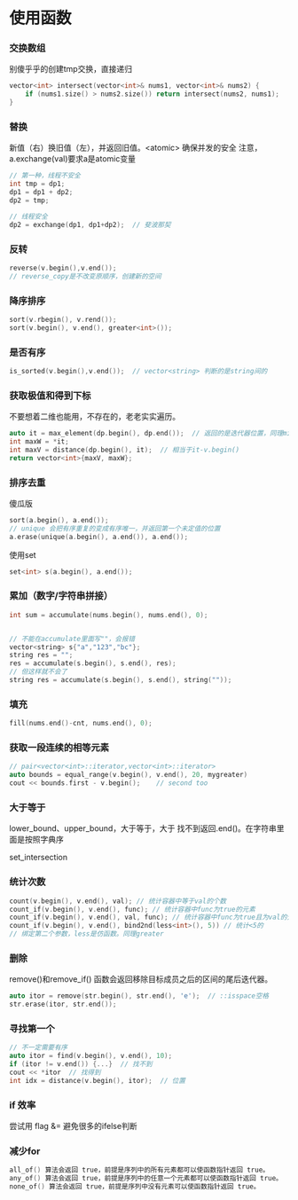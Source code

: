 # 使用函数

### 交换数组
别傻乎乎的创建tmp交换，直接递归
```cpp
vector<int> intersect(vector<int>& nums1, vector<int>& nums2) {
    if (nums1.size() > nums2.size()) return intersect(nums2, nums1);
}
```

### 替换
新值（右）换旧值（左），并返回旧值。\<atomic\> 确保并发的安全
注意，a.exchange(val)要求a是atomic变量

```cpp
// 第一种，线程不安全
int tmp = dp1;
dp1 = dp1 + dp2;
dp2 = tmp;

// 线程安全
dp2 = exchange(dp1, dp1+dp2);  // 斐波那契
```


### 反转
```cpp
reverse(v.begin(),v.end());
// reverse_copy是不改变原顺序，创建新的空间
```

### 降序排序
```cpp
sort(v.rbegin(), v.rend());
sort(v.begin(), v.end(), greater<int>());
```

### 是否有序
```cpp
is_sorted(v.begin(),v.end());  // vector<string> 判断的是string间的
```

### 获取极值和得到下标
不要想着二维也能用，不存在的，老老实实遍历。
```cpp
auto it = max_element(dp.begin(), dp.end());  // 返回的是迭代器位置，同理min_element
int maxW = *it;
int maxV = distance(dp.begin(), it);  // 相当于it-v.begin()
return vector<int>{maxV, maxW};
```

### 排序去重
傻瓜版
```cpp
sort(a.begin(), a.end());
// unique 会把有序重复的变成有序唯一，并返回第一个未定值的位置
a.erase(unique(a.begin(), a.end()), a.end());
```
使用set
```cpp
set<int> s(a.begin(), a.end());
```

### 累加（数字/字符串拼接）
```cpp
int sum = accumulate(nums.begin(), nums.end(), 0);


// 不能在accumulate里面写""，会报错
vector<string> s{"a","123","bc"};
string res = "";
res = accumulate(s.begin(), s.end(), res);
// 但这样就不会了
string res = accumulate(s.begin(), s.end(), string(""));
```

### 填充
```cpp
fill(nums.end()-cnt, nums.end(), 0);
```



### 获取一段连续的相等元素
```cpp
// pair<vector<int>::iterator,vector<int>::iterator>
auto bounds = equal_range(v.begin(), v.end(), 20, mygreater)
cout << bounds.first - v.begin();    // second too
```

### 大于等于
lower_bound、upper_bound，大于等于，大于
找不到返回.end()。在字符串里面是按照字典序

set_intersection




### 统计次数
```cpp
count(v.begin(), v.end(), val); // 统计容器中等于val的个数
count_if(v.begin(), v.end(), func); // 统计容器中func为true的元素
count_if(v.begin(), v.end(), val, func); // 统计容器中func为true且为val的元素
count_if(v.begin(), v.end(), bind2nd(less<int>(), 5)) // 统计<5的
// 绑定第二个参数，less是仿函数。同理greater
```


### 删除
remove()和remove_if() 函数会返回移除目标成员之后的区间的尾后迭代器。
```cpp
auto itor = remove(str.begin(), str.end(), 'e');  // ::isspace空格
str.erase(itor, str.end());
```

### 寻找第一个
```cpp
// 不一定需要有序
auto itor = find(v.begin(), v.end(), 10);
if (itor != v.end()) {...}  // 找不到
cout << *itor  // 找得到
int idx = distance(v.begin(), itor);  // 位置
```

### if 效率
尝试用 flag &= 避免很多的ifelse判断


### 减少for
```cpp
all_of() 算法会返回 true，前提是序列中的所有元素都可以使函数指针返回 true。
any_of() 算法会返回 true，前提是序列中的任意一个元素都可以使函数指针返回 true。
none_of() 算法会返回 true，前提是序列中没有元素可以使函数指针返回 true。
```
